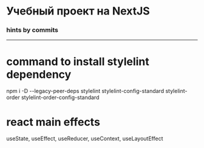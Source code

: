 # Учебный проект на NextJS

### hints by commits
-------------------------------------------

# command to install stylelint dependency
npm i -D --legacy-peer-deps stylelint stylelint-config-standard stylelint-order stylelint-order-config-standard

# react main effects
useState, useEffect, useReducer, useContext, useLayoutEffect